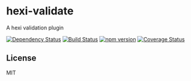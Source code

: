 # hexi-validate

A hexi validation plugin

[![Dependency Status](https://david-dm.org/hexijs/hexi-validate/status.svg?style=flat)](https://david-dm.org/hexijs/hexi-validate)
[![Build Status](https://travis-ci.org/hexijs/hexi-validate.svg?branch=master)](https://travis-ci.org/hexijs/hexi-validate)
[![npm version](https://badge.fury.io/js/hexi-validate.svg)](http://badge.fury.io/js/hexi-validate)
[![Coverage Status](https://coveralls.io/repos/hexijs/hexi-validate/badge.svg?branch=master&service=github)](https://coveralls.io/github/hexijs/hexi-validate?branch=master)


## License

MIT

